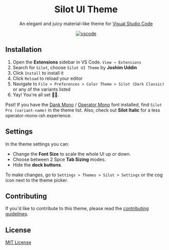 <div align="center">

# Silot UI Theme

An elegant and juicy material-like theme for [Visual Studio Code](http://code.visualstudio.com)

[![vscode](https://img.shields.io/badge/vscode-v1.20-373277.svg?style=for-the-badge)](https://code.visualstudio.com/updates/v1_20)
</div>


## Installation

1. Open the **Extensions** sidebar in VS Code. `View → Extensions`
1. Search for `Silot`, choose `Silot UI Theme` by **Joshim Uddin**
1. Click `Install` to install it
1. Click `Reload` to reload your editor
1. Navigate to `File > Preferences > Color Theme > Silot (Dark Classic)` or any of the variants listed
1. Yay! You're all set 🎉🎉.

Psst! If you have the [Dank Mono](https://dank.sh) / [Operator Mono](https://www.typography.com/fonts/operator) font installed, find `Silot Pro (variant-name)` in the theme list. Also, check out **Silot Italic** for a less operator-mono-ish experience.


## Settings

In the theme settings you can:

- Change the __Font Size__ to scale the whole UI up or down.
- Choose between 2 Spce __Tab Sizing__ modes.
- Hide the  __dock buttons__.

To make changes, go to `Settings > Themes > Silot > Settings` or the cog icon next to the theme picker.



## Contributing

If you'd like to contribute to this theme, please read the [contributing guidelines](./.github/CONTRIBUTING.md).

## License

[MIT License](./LICENSE)